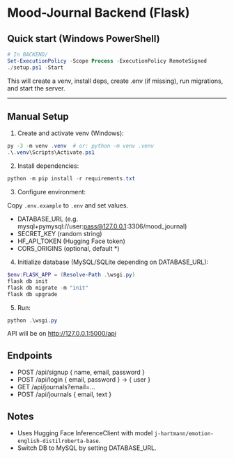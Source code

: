 # Mood-Journal Backend (Flask)

## Quick start (Windows PowerShell)

```powershell
# In BACKEND/
Set-ExecutionPolicy -Scope Process -ExecutionPolicy RemoteSigned
./setup.ps1 -Start
```

This will create a venv, install deps, create .env (if missing), run migrations, and start the server.

---

## Manual Setup

1) Create and activate venv (Windows):

```powershell
py -3 -m venv .venv  # or: python -m venv .venv
.\.venv\Scripts\Activate.ps1
```

2) Install dependencies:

```powershell
python -m pip install -r requirements.txt
```

3) Configure environment:

Copy `.env.example` to `.env` and set values.

- DATABASE_URL (e.g. mysql+pymysql://user:pass@127.0.0.1:3306/mood_journal)
- SECRET_KEY (random string)
- HF_API_TOKEN (Hugging Face token)
- CORS_ORIGINS (optional, default *)

4) Initialize database (MySQL/SQLite depending on DATABASE_URL):

```powershell
$env:FLASK_APP = (Resolve-Path .\wsgi.py)
flask db init
flask db migrate -m "init"
flask db upgrade
```

5) Run:

```powershell
python .\wsgi.py
```

API will be on http://127.0.0.1:5000/api

## Endpoints

- POST /api/signup { name, email, password }
- POST /api/login { email, password } -> { user }
- GET /api/journals?email=...
- POST /api/journals { email, text }

## Notes
- Uses Hugging Face InferenceClient with model `j-hartmann/emotion-english-distilroberta-base`.
- Switch DB to MySQL by setting DATABASE_URL.
